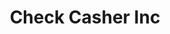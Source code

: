 ---
title: Check Casher Inc
slug: check-casher-inc
updated-on: '2024-05-30T13:44:31.749Z'
created-on: '2024-05-30T13:41:46.671Z'
published-on: '2024-05-30T13:54:32.469Z'
f_city-state-2:
- cms/city/bardstown-ky.md
- cms/city/ozark-mo.md
- cms/city/rolla-mo.md
- cms/city/joplin-mo.md
- cms/city/lebanon-mo.md
- cms/city/marshfield-mo.md
- cms/city/saint-robert-mo.md
- cms/city/kirksville-mo.md
f_locations:
- cms/payday-loan/check-casher-inc-10618.md
- cms/payday-loan/check-casher-inc-10619.md
- cms/payday-loan/check-casher-inc-10620.md
- cms/payday-loan/check-casher-inc-10621.md
- cms/payday-loan/check-casher-inc-10622.md
- cms/payday-loan/check-casher-inc-10623.md
- cms/payday-loan/check-casher-inc-10624.md
- cms/payday-loan/check-casher-inc-10625.md
- cms/payday-loan/check-casher-inc-10626.md
- cms/payday-loan/check-casher-inc-10627.md
- cms/payday-loan/check-casher-inc-10628.md
- cms/payday-loan/check-casher-inc-10629.md
- cms/payday-loan/check-casher-inc-10630.md
- cms/payday-loan/check-casher-inc-10631.md
f_states:
- cms/state/kentucky.md
- cms/state/missouri.md
layout: '[company].html'
tags: company
---
